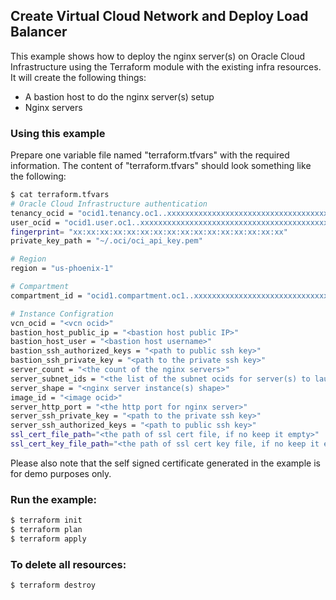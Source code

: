 ## Create Virtual Cloud Network and Deploy Load Balancer
This example shows how to deploy the nginx server(s) on Oracle Cloud Infrastructure using the Terraform module with the existing infra resources. It will create the following things:

* A bastion host to do the nginx server(s) setup 
* Nginx servers 

### Using this example
Prepare one variable file named "terraform.tfvars" with the required information. The content of "terraform.tfvars" should look something like the following:

```bash
$ cat terraform.tfvars
# Oracle Cloud Infrastructure authentication
tenancy_ocid = "ocid1.tenancy.oc1..xxxxxxxxxxxxxxxxxxxxxxxxxxxxxxxxxxxxxxxxxxxxxxxxxxxxxxxxxxxx"
user_ocid = "ocid1.user.oc1..xxxxxxxxxxxxxxxxxxxxxxxxxxxxxxxxxxxxxxxxxxxxxxxxxxxxxxxxxxxx"
fingerprint= "xx:xx:xx:xx:xx:xx:xx:xx:xx:xx:xx:xx:xx:xx:xx:xx"
private_key_path = "~/.oci/oci_api_key.pem"

# Region
region = "us-phoenix-1"

# Compartment
compartment_id = "ocid1.compartment.oc1..xxxxxxxxxxxxxxxxxxxxxxxxxxxxxxxxxxxxxxxxxxxxxxxxxxxxxxxxxxxx"

# Instance Configration
vcn_ocid = "<vcn ocid>"
bastion_host_public_ip = "<bastion host public IP>"
bastion_host_user = "<bastion host username>"
bastion_ssh_authorized_keys = "<path to public ssh key>"
bastion_ssh_private_key = "<path to the private ssh key>"
server_count = "<the count of the nginx servers>"
server_subnet_ids = "<the list of the subnet ocids for server(s) to launch>"
server_shape = "<nginx server instance(s) shape>"
image_id = "<image ocid>"
server_http_port = "<the http port for nginx server>"
server_ssh_private_key = "<path to the private ssh key>"
server_ssh_authorized_keys = "<path to public ssh key>"
ssl_cert_file_path="<the path of ssl cert file, if no keep it empty>"
ssl_cert_key_file_path="<the path of ssl cert key file, if no keep it empty>"
```

Please also note that the self signed certificate generated in the example is for demo purposes only.

### Run the example:

```bash
$ terraform init
$ terraform plan
$ terraform apply
```

### To delete all resources:

```bash
$ terraform destroy
```
